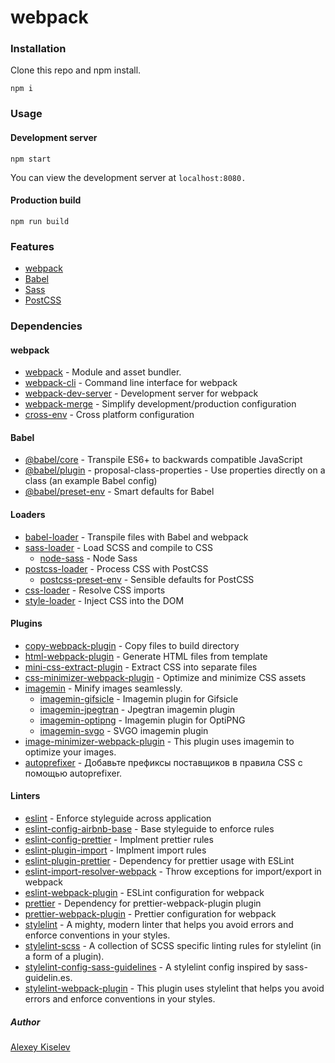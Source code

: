 # webpack

### Installation
Clone this repo and npm install.

`npm i`

### Usage
#### Development server
`npm start`

You can view the development server at `localhost:8080.`

#### Production build
`npm run build`

### Features
- [webpack](https://webpack.js.org/)
- [Babel](https://babeljs.io/)
- [Sass](https://sass-lang.com/)
- [PostCSS](https://postcss.org/)

### Dependencies

#### webpack
- [webpack](https://github.com/webpack/webpack) - Module and asset bundler.
- [webpack-cli](https://github.com/webpack/webpack-cli) - Command line interface for webpack
- [webpack-dev-server](https://github.com/webpack/webpack-dev-server) - Development server for webpack
- [webpack-merge](https://github.com/survivejs/webpack-merge) - Simplify development/production configuration
- [cross-env](https://github.com/kentcdodds/cross-env) - Cross platform configuration

#### Babel
- [@babel/core](https://www.npmjs.com/package/@babel/core) - Transpile ES6+ to backwards compatible JavaScript
- [@babel/plugin](https://babeljs.io/docs/en/babel-plugin-proposal-class-properties) - proposal-class-properties - Use properties directly on a class (an example Babel config)
- [@babel/preset-env](https://babeljs.io/docs/en/babel-preset-env) - Smart defaults for Babel

#### Loaders
- [babel-loader](https://webpack.js.org/loaders/babel-loader/) - Transpile files with Babel and webpack
- [sass-loader](https://webpack.js.org/loaders/sass-loader/) - Load SCSS and compile to CSS
    - [node-sass](https://github.com/sass/node-sass) - Node Sass
- [postcss-loader](https://webpack.js.org/loaders/postcss-loader/) - Process CSS with PostCSS
    - [postcss-preset-env](https://www.npmjs.com/package/postcss-preset-env) - Sensible defaults for PostCSS
- [css-loader](https://webpack.js.org/loaders/css-loader/) - Resolve CSS imports
- [style-loader](https://webpack.js.org/loaders/style-loader/) - Inject CSS into the DOM

#### Plugins
- [copy-webpack-plugin](https://github.com/webpack-contrib/copy-webpack-plugin) - Copy files to build directory
- [html-webpack-plugin](https://github.com/jantimon/html-webpack-plugin) - Generate HTML files from template
- [mini-css-extract-plugin](https://github.com/webpack-contrib/mini-css-extract-plugin) - Extract CSS into separate files
- [css-minimizer-webpack-plugin](https://webpack.js.org/plugins/css-minimizer-webpack-plugin/) - Optimize and minimize CSS assets
- [imagemin](https://www.npmjs.com/package/imagemin) - Minify images seamlessly.
    - [imagemin-gifsicle](https://www.npmjs.com/package/imagemin-gifsicle) - Imagemin plugin for Gifsicle
    - [imagemin-jpegtran](https://www.npmjs.com/package/imagemin-jpegtran) - Jpegtran imagemin plugin
    - [imagemin-optipng](https://www.npmjs.com/package/imagemin-optipng) - Imagemin plugin for OptiPNG
    - [imagemin-svgo](https://www.npmjs.com/package/imagemin-svgo) - SVGO imagemin plugin
- [image-minimizer-webpack-plugin](https://www.npmjs.com/package/image-minimizer-webpack-plugin) - This plugin uses imagemin to optimize your images.
- [autoprefixer](https://webpack.js.org/loaders/postcss-loader/) - Добавьте префиксы поставщиков в правила CSS с помощью autoprefixer.

#### Linters
- [eslint](https://github.com/eslint/eslint) - Enforce styleguide across application
- [eslint-config-airbnb-base](https://github.com/airbnb/javascript/tree/master/packages/eslint-config-airbnb-base) - Base styleguide to enforce rules
- [eslint-config-prettier](https://github.com/prettier/eslint-config-prettier) - Implment prettier rules
- [eslint-plugin-import](https://github.com/import-js/eslint-plugin-import) - Implment import rules
- [eslint-plugin-prettier](https://github.com/prettier/eslint-plugin-prettier) - Dependency for prettier usage with ESLint
- [eslint-import-resolver-webpack](https://github.com/import-js/eslint-plugin-import/tree/main/resolvers/webpack) - Throw exceptions for import/export in webpack
- [eslint-webpack-plugin](https://github.com/webpack-contrib/eslint-webpack-plugin) - ESLint configuration for webpack
- [prettier](https://github.com/prettier/prettier) - Dependency for prettier-webpack-plugin plugin
- [prettier-webpack-plugin](https://github.com/hawkins/prettier-webpack-plugin) - Prettier configuration for webpack
- [stylelint](https://www.npmjs.com/package/stylelint) - A mighty, modern linter that helps you avoid errors and enforce conventions in your styles.
- [stylelint-scss](https://www.npmjs.com/package/stylelint-scss) - A collection of SCSS specific linting rules for stylelint (in a form of a plugin).
- [stylelint-config-sass-guidelines](https://www.npmjs.com/package/stylelint-config-sass-guidelines) - A stylelint config inspired by sass-guidelin.es.
- [stylelint-webpack-plugin](https://webpack.js.org/plugins/stylelint-webpack-plugin/) - This plugin uses stylelint that helps you avoid errors and enforce conventions in your styles.

##### Author
[Alexey Kiselev](https://vk.com/alex.kiseleff)
